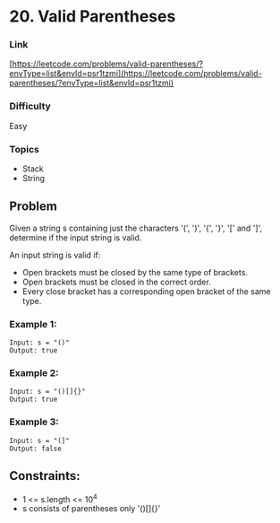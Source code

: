 # 20. Valid Parentheses

### Link
[https://leetcode.com/problems/valid-parentheses/?envType=list&envId=psr1tzmi](https://leetcode.com/problems/valid-parentheses/?envType=list&envId=psr1tzmi)

### Difficulty
Easy

### Topics
- Stack
- String


## Problem
Given a string s containing just the characters '(', ')', '{', '}', '[' and ']', determine if the input string is valid.

An input string is valid if:

- Open brackets must be closed by the same type of brackets.
- Open brackets must be closed in the correct order.
- Every close bracket has a corresponding open bracket of the same type.

### Example 1:
```
Input: s = "()"
Output: true
```
### Example 2:
```
Input: s = "()[]{}"
Output: true
```
### Example 3:
```
Input: s = "(]"
Output: false
```

## Constraints:

- 1 <= s.length <= 10<sup>4<sup>
- s consists of parentheses only '()[]{}'